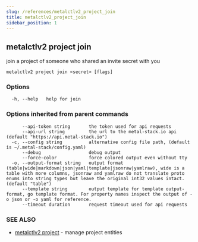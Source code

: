 ```yaml
---
slug: /references/metalctlv2_project_join
title: metalctlv2_project_join
sidebar_position: 1
---
```


## metalctlv2 project join

join a project of someone who shared an invite secret with you

```
metalctlv2 project join <secret> [flags]
```

### Options

```
  -h, --help   help for join
```

### Options inherited from parent commands

```
      --api-token string       the token used for api requests
      --api-url string         the url to the metal-stack.io api (default "https://api.metal-stack.io")
  -c, --config string          alternative config file path, (default is ~/.metal-stack/config.yaml)
      --debug                  debug output
      --force-color            force colored output even without tty
  -o, --output-format string   output format (table|wide|markdown|json|yaml|template|jsonraw|yamlraw), wide is a table with more columns, jsonraw and yamlraw do not translate proto enums into string types but leave the original int32 values intact. (default "table")
      --template string        output template for template output-format, go template format. For property names inspect the output of -o json or -o yaml for reference.
      --timeout duration       request timeout used for api requests
```

### SEE ALSO

* [metalctlv2 project](./metalctlv2_project.md)	 - manage project entities

